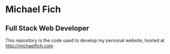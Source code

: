 # Michael Fich

## Full Stack Web Developer

This repository is the code used to develop my personal website, hosted at http://michaelfich.com